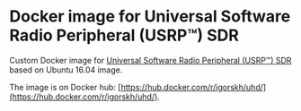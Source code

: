 # Docker image for Universal Software Radio Peripheral (USRP™) SDR 

Custom Docker image for [Universal Software Radio Peripheral (USRP™) SDR](https://github.com/EttusResearch/uhd) based on Ubuntu 16.04 image.

The image is on Docker hub: [https://hub.docker.com/r/igorskh/uhd/](https://hub.docker.com/r/igorskh/uhd/).
